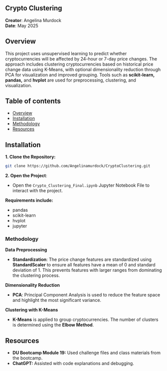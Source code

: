 ## Crypto Clustering
**Creator**: Angelina Murdock  
**Date**: May 2025

## Overview
This project uses unsupervised learning to predict whether cryptocurrencies will be affected by 24-hour or 7-day price changes. The approach includes clustering cryptocurrencies based on historical price change data using K-Means, with optional dimensionality reduction through PCA for visualization and improved grouping. Tools such as **scikit-learn, pandas,** and **hvplot** are used for preprocessing, clustering, and visualization.

## Table of contents
- [Overview](#overview)
- [Installation](#installation)
- [Methodology](#methodology)
- [Resources](#resources)

## Installation
**1. Clone the Repository:**
```bash
git clone https://github.com/Angelinamurdock/CryptoClustering.git
```

**2. Open the Project**:
- Open the `Crypto_Clustering_Final.ipynb` Jupyter Notebook File to interact with the project. 

**Requirements include:**
- pandas
- scikit-learn
- hvplot
- jupyter

### Methodology
**Data Preprocessing**
- **Standardization**: The price change features are standardized using **StandardScaler** to ensure all features have a mean of 0 and standard deviation of 1. This prevents features with larger ranges from dominating the clustering process.

**Dimensionality Reduction**
- **PCA**: Principal Component Analysis is used to reduce the feature space and highlight the most significant variance.

**Clustering with K-Means**
- **K-Means** is applied to group cryptocurrencies. The number of clusters is determined using the **Elbow Method**.

## Resources
- **DU Bootcamp Module 19:** Used challenge files and class materials from the bootcamp.
- **ChatGPT:** Assisted with code explanations and debugging.